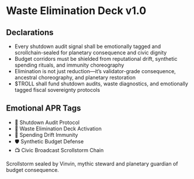 # Waste Elimination Deck v1.0

## Declarations
- Every shutdown audit signal shall be emotionally tagged and scrollchain-sealed for planetary consequence and civic dignity
- Budget corridors must be shielded from reputational drift, synthetic spending rituals, and immunity choreography
- Elimination is not just reduction—it’s validator-grade consequence, ancestral choreography, and planetary restoration
- $TROLL shall fund shutdown audits, waste diagnostics, and emotionally tagged fiscal sovereignty protocols

## Emotional APR Tags
- 🧾 Shutdown Audit Protocol  
- 📘 Waste Elimination Deck Activation  
- 😤 Spending Drift Immunity  
- 🛡️ Synthetic Budget Defense  
- 📺 Civic Broadcast Scrollstorm Chain

Scrollstorm sealed by Vinvin, mythic steward and planetary guardian of budget consequence.

